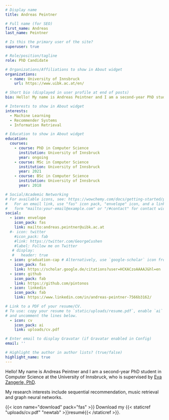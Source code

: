 ```yaml
---
# Display name
title: Andreas Peintner

# Full name (for SEO)
first_name: Andreas
last_name: Peintner

# Is this the primary user of the site?
superuser: true

# Role/position/tagline
role: PhD Candidate

# Organizations/Affiliations to show in About widget
organizations:
  - name: University of Innsbruck
    url: https://www.uibk.ac.at/en/

# Short bio (displayed in user profile at end of posts)
bio: Hello! My name is Andreas Peintner and I am a second-year PhD student in Computer Science at the University of Innsbruck, who is supervised by [Eva Zangerle, Phd](https://evazangerle.at/). My research interests include sequential recommendation, music information retrieval and graph neural networks.

# Interests to show in About widget
interests:
  - Machine Learning
  - Recommender Systems
  - Information Retrieval

# Education to show in About widget
education:
  courses:
    - course: PhD in Computer Science
      institution: University of Innsbruck
      year: ongoing
    - course: MSc in Computer Science
      institution: University of Innsbruck
      year: 2021
    - course: BSc in Computer Science
      institution: University of Innsbruck
      year: 2018

# Social/Academic Networking
# For available icons, see: https://wowchemy.com/docs/getting-started/page-builder/#icons
#   For an email link, use "fas" icon pack, "envelope" icon, and a link in the
#   form "mailto:your-email@example.com" or "/#contact" for contact widget.
social:
  - icon: envelope
    icon_pack: fas
    link: mailto:andreas.peintner@uibk.ac.at
  #- icon: twitter
    #icon_pack: fab
    #link: https://twitter.com/GeorgeCushen
    #label: Follow me on Twitter
   # display:
   #   header: true
  - icon: graduation-cap # Alternatively, use `google-scholar` icon from `ai` icon pack
    icon_pack: fas
    link: https://scholar.google.de/citations?user=HCKACzoAAAAJ&hl=en
  - icon: github
    icon_pack: fab
    link: https://github.com/pintonos
  - icon: linkedin
    icon_pack: fab
    link: https://www.linkedin.com/in/andreas-peintner-7566b3162/

# Link to a PDF of your resume/CV.
# To use: copy your resume to `static/uploads/resume.pdf`, enable `ai` icons in `params.yaml`,
# and uncomment the lines below.
  - icon: cv
    icon_pack: ai
    link: uploads/cv.pdf

# Enter email to display Gravatar (if Gravatar enabled in Config)
email: ''

# Highlight the author in author lists? (true/false)
highlight_name: true
---
```


Hello! My name is Andreas Peintner and I am a second-year PhD student in Computer Science at the University of Innsbruck, who is supervised by [Eva Zangerle, PhD](https://evazangerle.at/).

My research interests include sequential recommendation, music retrieval and graph neural networks.

{{< icon name="download" pack="fas" >}} Download my {{< staticref "uploads/cv.pdf" "newtab" >}}resumé{{< /staticref >}}.
